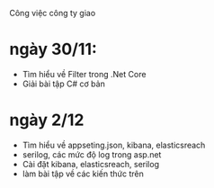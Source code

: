 Công việc công ty giao
# ngày 30/11:
- Tìm hiểu về Filter trong .Net Core
- Giải bài tập C# cơ bản
# ngày 2/12
- Tìm hiểu về appseting.json, kibana, elasticsreach
- serilog, các mức độ log trong asp.net
- Cài đặt kibana, elasticsreach, serilog
- làm bài tập về các kiến thức trên
